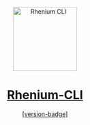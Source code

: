 <div align="center">
  <a href="https://github.com/Kurzdor/rhenium-cli" target="_blank" rel="noopener noreferrer"><img width="150" alt="Rhenium CLI" title="Rhenium CLI" src="https://github.com/Kurzdor/rhenium-cli/blob/master/media/Logo.png">
  <h1>Rhenium-CLI</h1>
  [version-badge]
</div>

<br />

[version-badge]: https://img.shields.io/badge/version-v1.0.0--alpha.0-brightgreen.svg
